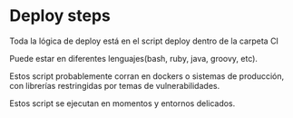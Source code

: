 # Deploy steps

Toda la lógica de deploy está en el script deploy dentro de la carpeta CI

Puede estar en diferentes lenguajes(bash, ruby, java, groovy, etc). 

Estos script probablemente corran en dockers o sistemas de producción, con librerías restringidas por temas de vulnerabilidades.

Estos script se ejecutan en momentos y entornos delicados. 
